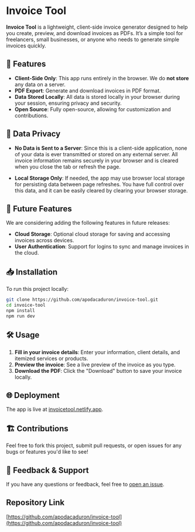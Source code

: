 
# Invoice Tool

**Invoice Tool** is a lightweight, client-side invoice generator designed to help you create, preview, and download invoices as PDFs. It’s a simple tool for freelancers, small businesses, or anyone who needs to generate simple invoices quickly.

## 🚀 Features
- **Client-Side Only**: This app runs entirely in the browser. We do **not store** any data on a server.
- **PDF Export**: Generate and download invoices in PDF format.
- **Data Stored Locally**: All data is stored locally in your browser during your session, ensuring privacy and security.
- **Open Source**: Fully open-source, allowing for customization and contributions.

## 🔐 Data Privacy

- **No Data is Sent to a Server**: Since this is a client-side application, none of your data is ever transmitted or stored on any external server. All invoice information remains securely in your browser and is cleared when you close the tab or refresh the page.
  
- **Local Storage Only**: If needed, the app may use browser local storage for persisting data between page refreshes. You have full control over this data, and it can be easily cleared by clearing your browser storage.

## 📅 Future Features

We are considering adding the following features in future releases:
- **Cloud Storage**: Optional cloud storage for saving and accessing invoices across devices.
- **User Authentication**: Support for logins to sync and manage invoices in the cloud.

## 📥 Installation

To run this project locally:

```bash
git clone https://github.com/apodacaduron/invoice-tool.git
cd invoice-tool
npm install
npm run dev
```

## 🛠 Usage

1. **Fill in your invoice details**: Enter your information, client details, and itemized services or products.
2. **Preview the invoice**: See a live preview of the invoice as you type.
3. **Download the PDF**: Click the "Download" button to save your invoice locally.

## 🌐 Deployment

The app is live at [invoicetool.netlify.app](https://invoicetool.netlify.app/).

## 🏗️ Contributions

Feel free to fork this project, submit pull requests, or open issues for any bugs or features you'd like to see!

## 💬 Feedback & Support

If you have any questions or feedback, feel free to [open an issue](https://github.com/apodacaduron/invoice-tool/issues).

## Repository Link
[https://github.com/apodacaduron/invoice-tool](https://github.com/apodacaduron/invoice-tool)

